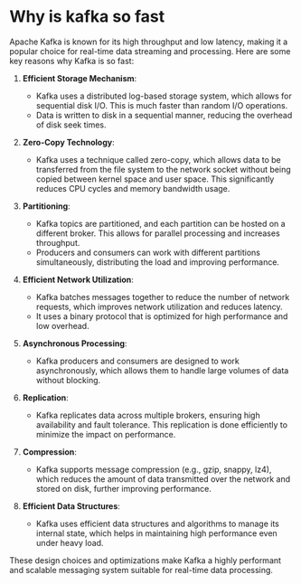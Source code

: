 <h1> Why is kafka so fast </h1>

Apache Kafka is known for its high throughput and low latency, making it a popular choice for real-time data streaming and processing. Here are some key reasons why Kafka is so fast:

1. **Efficient Storage Mechanism**:
   - Kafka uses a distributed log-based storage system, which allows for sequential disk I/O. This is much faster than random I/O operations.
   - Data is written to disk in a sequential manner, reducing the overhead of disk seek times.

2. **Zero-Copy Technology**:
   - Kafka uses a technique called zero-copy, which allows data to be transferred from the file system to the network socket without being copied between kernel space and user space. This significantly reduces CPU cycles and memory bandwidth usage.

3. **Partitioning**:
   - Kafka topics are partitioned, and each partition can be hosted on a different broker. This allows for parallel processing and increases throughput.
   - Producers and consumers can work with different partitions simultaneously, distributing the load and improving performance.

4. **Efficient Network Utilization**:
   - Kafka batches messages together to reduce the number of network requests, which improves network utilization and reduces latency.
   - It uses a binary protocol that is optimized for high performance and low overhead.

5. **Asynchronous Processing**:
   - Kafka producers and consumers are designed to work asynchronously, which allows them to handle large volumes of data without blocking.

6. **Replication**:
   - Kafka replicates data across multiple brokers, ensuring high availability and fault tolerance. This replication is done efficiently to minimize the impact on performance.

7. **Compression**:
   - Kafka supports message compression (e.g., gzip, snappy, lz4), which reduces the amount of data transmitted over the network and stored on disk, further improving performance.

8. **Efficient Data Structures**:
   - Kafka uses efficient data structures and algorithms to manage its internal state, which helps in maintaining high performance even under heavy load.

These design choices and optimizations make Kafka a highly performant and scalable messaging system suitable for real-time data processing.
